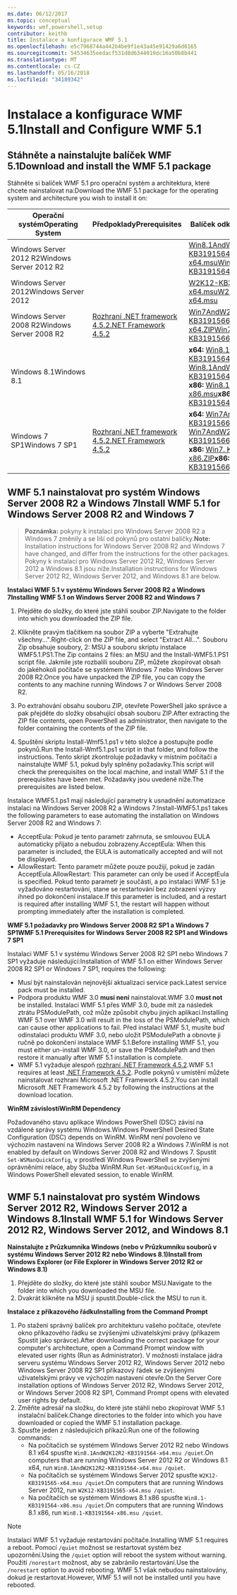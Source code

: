 ```yaml
---
ms.date: 06/12/2017
ms.topic: conceptual
keywords: wmf,powershell,setup
contributor: keithb
title: Instalace a konfigurace WMF 5.1
ms.openlocfilehash: e5c7968744a442b4be9f1e43a45e91429a6d6165
ms.sourcegitcommit: 54534635eedacf531d8d6344019dc16a50b8b441
ms.translationtype: MT
ms.contentlocale: cs-CZ
ms.lasthandoff: 05/16/2018
ms.locfileid: "34189342"
---
```

# <a name="install-and-configure-wmf-51"></a><span data-ttu-id="22293-103">Instalace a konfigurace WMF 5.1</span><span class="sxs-lookup"><span data-stu-id="22293-103">Install and Configure WMF 5.1</span></span> #


## <a name="download-and-install-the-wmf-51-package"></a><span data-ttu-id="22293-104">Stáhněte a nainstalujte balíček WMF 5.1</span><span class="sxs-lookup"><span data-stu-id="22293-104">Download and install the WMF 5.1 package</span></span>

<span data-ttu-id="22293-105">Stáhněte si balíček WMF 5.1 pro operační systém a architektura, které chcete nainstalovat na:</span><span class="sxs-lookup"><span data-stu-id="22293-105">Download the WMF 5.1 package for the operating system and architecture you wish to install it on:</span></span>

| <span data-ttu-id="22293-106">Operační systém</span><span class="sxs-lookup"><span data-stu-id="22293-106">Operating System</span></span>       | <span data-ttu-id="22293-107">Předpoklady</span><span class="sxs-lookup"><span data-stu-id="22293-107">Prerequisites</span></span>           | <span data-ttu-id="22293-108">Balíček odkazy</span><span class="sxs-lookup"><span data-stu-id="22293-108">Package Links</span></span>                          |
|------------------------|-------------------------|----------------------------------------|
| <span data-ttu-id="22293-109">Windows Server 2012 R2</span><span class="sxs-lookup"><span data-stu-id="22293-109">Windows Server 2012 R2</span></span> |                         | <span data-ttu-id="22293-110">[Win8.1AndW2K12R2-KB3191564-x64.msu][]</span><span class="sxs-lookup"><span data-stu-id="22293-110">[Win8.1AndW2K12R2-KB3191564-x64.msu][]</span></span> |
| <span data-ttu-id="22293-111">Windows Server 2012</span><span class="sxs-lookup"><span data-stu-id="22293-111">Windows Server 2012</span></span>    |                         | <span data-ttu-id="22293-112">[W2K12-KB3191565-x64.msu][]</span><span class="sxs-lookup"><span data-stu-id="22293-112">[W2K12-KB3191565-x64.msu][]</span></span>            |
| <span data-ttu-id="22293-113">Windows Server 2008 R2</span><span class="sxs-lookup"><span data-stu-id="22293-113">Windows Server 2008 R2</span></span> | <span data-ttu-id="22293-114">[Rozhraní .NET framework 4.5.2][]</span><span class="sxs-lookup"><span data-stu-id="22293-114">[.NET Framework 4.5.2][]</span></span>| <span data-ttu-id="22293-115">[Win7AndW2K8R2. KB3191566 x64.ZIP][]</span><span class="sxs-lookup"><span data-stu-id="22293-115">[Win7AndW2K8R2-KB3191566-x64.ZIP][]</span></span>    |
| <span data-ttu-id="22293-116">Windows 8.1</span><span class="sxs-lookup"><span data-stu-id="22293-116">Windows 8.1</span></span>            |                         | <span data-ttu-id="22293-117">**x64:** [Win8.1AndW2K12R2-KB3191564-x64.msu][]</span><span class="sxs-lookup"><span data-stu-id="22293-117">**x64:** [Win8.1AndW2K12R2-KB3191564-x64.msu][]</span></span></br><span data-ttu-id="22293-118">**x86:** [Win8.1-KB3191564-x86.msu][]</span><span class="sxs-lookup"><span data-stu-id="22293-118">**x86:** [Win8.1-KB3191564-x86.msu][]</span></span> |
| <span data-ttu-id="22293-119">Windows 7 SP1</span><span class="sxs-lookup"><span data-stu-id="22293-119">Windows 7 SP1</span></span>          | <span data-ttu-id="22293-120">[Rozhraní .NET framework 4.5.2][]</span><span class="sxs-lookup"><span data-stu-id="22293-120">[.NET Framework 4.5.2][]</span></span>| <span data-ttu-id="22293-121">**x64:** [Win7AndW2K8R2. KB3191566 x64.ZIP][]</span><span class="sxs-lookup"><span data-stu-id="22293-121">**x64:** [Win7AndW2K8R2-KB3191566-x64.ZIP][]</span></span></br><span data-ttu-id="22293-122">**x86:** [Win7. KB3191566 x86.ZIP][]</span><span class="sxs-lookup"><span data-stu-id="22293-122">**x86:** [Win7-KB3191566-x86.ZIP][]</span></span> |

[Rozhraní .NET framework 4.5.2]: https://www.microsoft.com/download/details.aspx?id=42642
[.NET Framework 4.5.2]: https://www.microsoft.com/download/details.aspx?id=42642
[W2K12-KB3191565-x64.msu]: https://go.microsoft.com/fwlink/?linkid=839513
[Win7. KB3191566 x86.ZIP]: https://go.microsoft.com/fwlink/?linkid=839522
[Win7-KB3191566-x86.ZIP]: https://go.microsoft.com/fwlink/?linkid=839522
[Win7AndW2K8R2. KB3191566 x64.ZIP]: https://go.microsoft.com/fwlink/?linkid=839523
[Win7AndW2K8R2-KB3191566-x64.ZIP]: https://go.microsoft.com/fwlink/?linkid=839523
[Win8.1-KB3191564-x86.msu]: https://go.microsoft.com/fwlink/?linkid=839521
[Win8.1AndW2K12R2-KB3191564-x64.msu]: https://go.microsoft.com/fwlink/?linkid=839516

## <a name="install-wmf-51-for-windows-server-2008-r2-and-windows-7"></a><span data-ttu-id="22293-129">WMF 5.1 nainstalovat pro systém Windows Server 2008 R2 a Windows 7</span><span class="sxs-lookup"><span data-stu-id="22293-129">Install WMF 5.1 for Windows Server 2008 R2 and Windows 7</span></span>

> <span data-ttu-id="22293-130">**Poznámka:** pokyny k instalaci pro Windows Server 2008 R2 a Windows 7 změnily a se liší od pokynů pro ostatní balíčky.</span><span class="sxs-lookup"><span data-stu-id="22293-130">**Note:** Installation instructions for Windows Server 2008 R2 and Windows 7 have changed, and differ from the instructions for the other packages.</span></span> <span data-ttu-id="22293-131">Pokyny k instalaci pro Windows Server 2012 R2, Windows Server 2012 a Windows 8.1 jsou níže.</span><span class="sxs-lookup"><span data-stu-id="22293-131">Installation instructions for Windows Server 2012 R2, Windows Server 2012, and Windows 8.1 are below.</span></span>

<span data-ttu-id="22293-132">**Instalaci WMF 5.1 v systému Windows Server 2008 R2 a Windows 7**</span><span class="sxs-lookup"><span data-stu-id="22293-132">**Installing WMF 5.1 on Windows Server 2008 R2 and Windows 7**</span></span>

1. <span data-ttu-id="22293-133">Přejděte do složky, do které jste stáhli soubor ZIP.</span><span class="sxs-lookup"><span data-stu-id="22293-133">Navigate to the folder into which you downloaded the ZIP file.</span></span>

2. <span data-ttu-id="22293-134">Klikněte pravým tlačítkem na soubor ZIP a vyberte "Extrahujte všechny...".</span><span class="sxs-lookup"><span data-stu-id="22293-134">Right-click on the ZIP file, and select "Extract All...".</span></span> <span data-ttu-id="22293-135">Souboru Zip obsahuje soubory, 2: MSU a souboru skriptu instalace WMF5.1.PS1.</span><span class="sxs-lookup"><span data-stu-id="22293-135">The Zip contains 2 files: an MSU and the Install-WMF5.1.PS1 script file.</span></span>
<span data-ttu-id="22293-136">Jakmile jste rozbalili souboru ZIP, můžete zkopírovat obsah do jakéhokoli počítače se systémem Windows 7 nebo Windows Server 2008 R2.</span><span class="sxs-lookup"><span data-stu-id="22293-136">Once you have unpacked the ZIP file, you can copy the contents to any machine running Windows 7 or Windows Server 2008 R2.</span></span>

3. <span data-ttu-id="22293-137">Po extrahování obsahu souboru ZIP, otevřete PowerShell jako správce a pak přejděte do složky obsahující obsah souboru ZIP.</span><span class="sxs-lookup"><span data-stu-id="22293-137">After extracting the ZIP file contents, open PowerShell as administrator, then navigate to the folder containing the contents of the ZIP file.</span></span>

4. <span data-ttu-id="22293-138">Spuštění skriptu Install-Wmf5.1.ps1 v této složce a postupujte podle pokynů.</span><span class="sxs-lookup"><span data-stu-id="22293-138">Run the Install-Wmf5.1.ps1 script in that folder, and follow the instructions.</span></span> <span data-ttu-id="22293-139">Tento skript zkontroluje požadavky v místním počítači a nainstalujte WMF 5.1, pokud byly splněny požadavky.</span><span class="sxs-lookup"><span data-stu-id="22293-139">This script will check the prerequisites on the local machine, and install WMF 5.1 if the prerequisites have been met.</span></span> <span data-ttu-id="22293-140">Požadavky jsou uvedené níže.</span><span class="sxs-lookup"><span data-stu-id="22293-140">The prerequisites are listed below.</span></span>

<span data-ttu-id="22293-141">Instalace WMF5.1.ps1 mají následující parametry k usnadnění automatizace instalaci na Windows Server 2008 R2 a Windows 7:</span><span class="sxs-lookup"><span data-stu-id="22293-141">Install-WMF5.1.ps1 takes the following parameters to ease automating the installation on Windows Server 2008 R2 and Windows 7:</span></span>

- <span data-ttu-id="22293-142">AcceptEula: Pokud je tento parametr zahrnuta, se smlouvou EULA automaticky přijato a nebudou zobrazeny.</span><span class="sxs-lookup"><span data-stu-id="22293-142">AcceptEula: When this parameter is included, the EULA is automatically accepted and will not be displayed.</span></span>
- <span data-ttu-id="22293-143">AllowRestart: Tento parametr můžete pouze použijí, pokud je zadán AcceptEula.</span><span class="sxs-lookup"><span data-stu-id="22293-143">AllowRestart: This parameter can only be used if AcceptEula is specified.</span></span> <span data-ttu-id="22293-144">Pokud tento parametr je součástí, a po instalaci WMF 5.1 je vyžadováno restartování, stane se restartování bez zobrazení výzvy ihned po dokončení instalace.</span><span class="sxs-lookup"><span data-stu-id="22293-144">If this parameter is included, and a restart is required after installing WMF 5.1, the restart will happen without prompting immediately after the installation is completed.</span></span>

<span data-ttu-id="22293-145">**WMF 5.1 požadavky pro Windows Server 2008 R2 SP1 a Windows 7 SP1**</span><span class="sxs-lookup"><span data-stu-id="22293-145">**WMF 5.1 Prerequisites for Windows Server 2008 R2 SP1 and Windows 7 SP1**</span></span>

<span data-ttu-id="22293-146">Instalaci WMF 5.1 v systému Windows Server 2008 R2 SP1 nebo Windows 7 SP1 vyžaduje následující:</span><span class="sxs-lookup"><span data-stu-id="22293-146">Installation of WMF 5.1 on either Windows Server 2008 R2 SP1 or Windows 7 SP1, requires the following:</span></span>
- <span data-ttu-id="22293-147">Musí být nainstalován nejnovější aktualizaci service pack.</span><span class="sxs-lookup"><span data-stu-id="22293-147">Latest service pack must be installed.</span></span>
- <span data-ttu-id="22293-148">Podpora produktu WMF 3.0 **musí není** nainstalovat.</span><span class="sxs-lookup"><span data-stu-id="22293-148">WMF 3.0 **must not** be installed.</span></span> <span data-ttu-id="22293-149">Instalaci WMF 5.1 přes WMF 3.0, bude mít za následek ztrátu PSModulePath, což může způsobit chybu jiných aplikací.</span><span class="sxs-lookup"><span data-stu-id="22293-149">Installing WMF 5.1 over WMF 3.0 will result in the loss of the PSModulePath, which can cause other applications to fail.</span></span> <span data-ttu-id="22293-150">Před instalací WMF 5.1, musíte buď odinstalaci produktu WMF 3.0, nebo uložit PSModulePath a obnovte ji ručně po dokončení instalace WMF 5.1.</span><span class="sxs-lookup"><span data-stu-id="22293-150">Before installing WMF 5.1, you must either un-install WMF 3.0, or save the PSModulePath and then restore it manually after WMF 5.1 installation is complete.</span></span>
- <span data-ttu-id="22293-151">WMF 5.1 vyžaduje alespoň [rozhraní .NET Framework 4.5.2](https://www.microsoft.com/en-ca/download/details.aspx?id=42642).</span><span class="sxs-lookup"><span data-stu-id="22293-151">WMF 5.1 requires at least [.NET Framework 4.5.2](https://www.microsoft.com/en-ca/download/details.aspx?id=42642).</span></span>
<span data-ttu-id="22293-152">Podle pokynů v umístění můžete nainstalovat rozhraní Microsoft .NET Framework 4.5.2.</span><span class="sxs-lookup"><span data-stu-id="22293-152">You can install Microsoft .NET Framework 4.5.2 by following the instructions at the download location.</span></span>

<span data-ttu-id="22293-153">**WinRM závislostí**</span><span class="sxs-lookup"><span data-stu-id="22293-153">**WinRM Dependency**</span></span>

<span data-ttu-id="22293-154">Požadovaného stavu aplikace Windows PowerShell (DSC) závisí na vzdálené správy systému Windows.</span><span class="sxs-lookup"><span data-stu-id="22293-154">Windows PowerShell Desired State Configuration (DSC) depends on WinRM.</span></span>
<span data-ttu-id="22293-155">WinRM není povoleno ve výchozím nastavení na Windows Server 2008 R2 a Windows 7.</span><span class="sxs-lookup"><span data-stu-id="22293-155">WinRM is not enabled by default on Windows Server 2008 R2 and Windows 7.</span></span>
<span data-ttu-id="22293-156">Spustit `Set-WSManQuickConfig`, v prostředí Windows PowerShell se zvýšenými oprávněními relace, aby Služba WinRM.</span><span class="sxs-lookup"><span data-stu-id="22293-156">Run `Set-WSManQuickConfig`, in a Windows PowerShell elevated session, to enable WinRM.</span></span>


## <a name="install-wmf-51-for-windows-server-2012-r2-windows-server-2012-and-windows-81"></a><span data-ttu-id="22293-157">WMF 5.1 nainstalovat pro systém Windows Server 2012 R2, Windows Server 2012 a Windows 8.1</span><span class="sxs-lookup"><span data-stu-id="22293-157">Install WMF 5.1 for Windows Server 2012 R2, Windows Server 2012, and Windows 8.1</span></span>
<span data-ttu-id="22293-158">**Nainstalujte z Průzkumníka Windows (nebo v Průzkumníku souborů v systému Windows Server 2012 R2 nebo Windows 8.1)**</span><span class="sxs-lookup"><span data-stu-id="22293-158">**Install from Windows Explorer (or File Explorer in Windows Server 2012 R2 or Windows 8.1)**</span></span>

1. <span data-ttu-id="22293-159">Přejděte do složky, do které jste stáhli soubor MSU.</span><span class="sxs-lookup"><span data-stu-id="22293-159">Navigate to the folder into which you downloaded the MSU file.</span></span>
2. <span data-ttu-id="22293-160">Dvakrát klikněte na MSU ji spustit.</span><span class="sxs-lookup"><span data-stu-id="22293-160">Double-click the MSU to run it.</span></span>

<span data-ttu-id="22293-161">**Instalace z příkazového řádku**</span><span class="sxs-lookup"><span data-stu-id="22293-161">**Installing from the Command Prompt**</span></span>

1. <span data-ttu-id="22293-162">Po stažení správný balíček pro architekturu vašeho počítače, otevřete okno příkazového řádku se zvýšenými uživatelskými právy (příkazem Spustit jako správce).</span><span class="sxs-lookup"><span data-stu-id="22293-162">After downloading the correct package for your computer's architecture, open a Command Prompt window with elevated user rights (Run as Administrator).</span></span> <span data-ttu-id="22293-163">V možnosti instalace jádra serveru systému Windows Server 2012 R2, Windows Server 2012 nebo Windows Server 2008 R2 SP1 příkazový řádek se zvýšenými uživatelskými právy ve výchozím nastavení otevře.</span><span class="sxs-lookup"><span data-stu-id="22293-163">On the Server Core installation options of Windows Server 2012 R2, Windows Server 2012, or Windows Server 2008 R2 SP1, Command Prompt opens with elevated user rights by default.</span></span>
2. <span data-ttu-id="22293-164">Změňte adresář na složku, do které jste stáhli nebo zkopírovat WMF 5.1 instalační balíček.</span><span class="sxs-lookup"><span data-stu-id="22293-164">Change directories to the folder into which you have downloaded or copied the WMF 5.1 installation package.</span></span>
3. <span data-ttu-id="22293-165">Spusťte jeden z následujících příkazů:</span><span class="sxs-lookup"><span data-stu-id="22293-165">Run one of the following commands:</span></span>
   - <span data-ttu-id="22293-166">Na počítačích se systémem Windows Server 2012 R2 nebo Windows 8.1 x64 spusťte `Win8.1AndW2K12R2-KB3191564-x64.msu /quiet`.</span><span class="sxs-lookup"><span data-stu-id="22293-166">On computers that are running Windows Server 2012 R2 or Windows 8.1 x64, run `Win8.1AndW2K12R2-KB3191564-x64.msu /quiet`.</span></span>
   - <span data-ttu-id="22293-167">Na počítačích se systémem Windows Server 2012 spusťte `W2K12-KB3191565-x64.msu /quiet`.</span><span class="sxs-lookup"><span data-stu-id="22293-167">On computers that are running Windows Server 2012, run `W2K12-KB3191565-x64.msu /quiet`.</span></span>
   - <span data-ttu-id="22293-168">Na počítačích se systémem Windows 8.1 x86 spusťte `Win8.1-KB3191564-x86.msu /quiet`.</span><span class="sxs-lookup"><span data-stu-id="22293-168">On computers that are running Windows 8.1 x86, run `Win8.1-KB3191564-x86.msu /quiet`.</span></span>

> [!NOTE]
> <span data-ttu-id="22293-169">Instalaci WMF 5.1 vyžaduje restartování počítače.</span><span class="sxs-lookup"><span data-stu-id="22293-169">Installing WMF 5.1 requires a reboot.</span></span> <span data-ttu-id="22293-170">Pomocí `/quiet` možnost se restartovat systém bez upozornění.</span><span class="sxs-lookup"><span data-stu-id="22293-170">Using the `/quiet` option will reboot the system without warning.</span></span>
> <span data-ttu-id="22293-171">Použití `/norestart` možnost, aby se zabránilo restartování.</span><span class="sxs-lookup"><span data-stu-id="22293-171">Use the `/norestart` option to avoid rebooting.</span></span> <span data-ttu-id="22293-172">WMF 5.1 však nebudou nainstalovány, dokud je restartovat.</span><span class="sxs-lookup"><span data-stu-id="22293-172">However, WMF 5.1 will not be installed until you have rebooted.</span></span>
